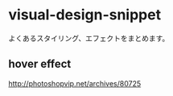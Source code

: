 # visual-design-snippet
よくあるスタイリング、エフェクトをまとめます。

## hover effect
http://photoshopvip.net/archives/80725

